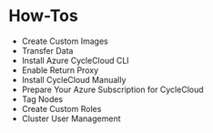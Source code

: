 # How-Tos

- Create Custom Images
- Transfer Data
- Install Azure CycleCloud CLI
- Enable Return Proxy
- Install CycleCloud Manually
- Prepare Your Azure Subscription for CycleCloud
- Tag Nodes
- Create Custom Roles
- Cluster User Management
